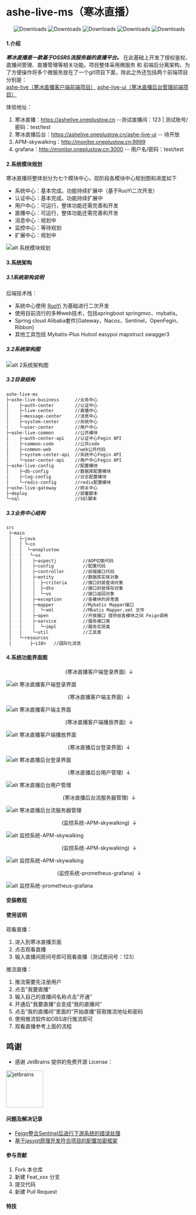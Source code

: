 # ashe-live-ms（寒冰直播）
<p align="center">
  <img src="https://img.shields.io/badge/Spring%20Boot-2.2.2.RELEASE-blue" alt="Downloads"/>
  <img src="https://img.shields.io/badge/Spring%20Cloud-Hoxton.RELEASE-blue" alt="Downloads"/>
  <img src="https://img.shields.io/badge/Spring%20Cloud%20Alibaba-2.2.0.RELEASE-blue" alt="Downloads"/>
  <img src="https://img.shields.io/badge/OSSRS-5.0.1-blue" alt="Downloads"/>
  <img src="https://img.shields.io/badge/license-MIT-green" alt="Downloads"/>
</p>

#### 1.介绍
***寒冰直播是一款基于OSSRS流服务器的直播平台。***
在此基础上开发了授权鉴权、直播间管理、直播管理等相关功能。项目整体采用微服务 和 前端后分离架构，为了方便操作将多个微服务放在了一个git项目下面，除此之外还包括两个前端项目分别是：  
[ashe-live（寒冰直播客户端前端项目）](https://gitee.com/oneplustow/ashe-live)
[ashe-live-ui（寒冰直播后台管理前端项目）](https://gitee.com/oneplustow/ashe-live-ui)

体验地址：
1. 寒冰直播：https://ashelive.oneplustow.cn --测试直播间：123 | 测试账号/密码：test/test 
2. 寒冰直播后台：https://ashelive.oneplustow.cn/ashe-live-ui -- 待开放
3. APM-skywalking：http://monitor.oneplustow.cn:9999
4. grafana：http://monitor.oneplustow.cn:3000 -- 用户名/密码：test/test
#### 2.系统模块规划
寒冰直播将整体划分为七个模块中心，现阶段各模块中心规划图和进度如下  
* 系统中心：基本完成。功能持续扩展中（基于RuoYi二次开发）
* 认证中心：基本完成。功能持续扩展中
* 用户中心：可运行，整体功能还需完善和开发
* 直播中心：可运行，整体功能还需完善和开发
* 消息中心：规划中
* 监控中心：等待规划
* 扩展中心：规划中

![alt 系统模块规划](./image/寒冰直播.png)

#### 3.系统架构
##### 3.1系统架构说明
后端技术栈：
* 系统中心使用 [RuoYi](https://gitee.com/y_project/RuoYi-Vue) 为基础进行二次开发
* 使用目前流行的多种web技术，包括springboot springmvc、mybatis。
* Spring cloud Alibaba套件[Gateway，Nacos，Sentinel，OpenFegin、Ribbon]
* 其他工具包括 Mybatis-Plus Hutool easypoi mapstruct swagger3


##### 3.2系统架构图
![alt 2系统架构图](./image/系统架构图.png)

##### 3.2目录结构
```markdown
ashe-live-ms  
├─ashe-live-business      //业务中心
│    ├─auth-center        //认证中心
│    ├─live-center        //直播中心
│    ├─message-center     //消息中心
│    ├─system-center      //系统中心
│    └─user-center        //用户中心
├─ashe-live-common        //公共模块
│    ├─auth-center-api    //认证中心Fegin API
│    ├─common-code        //公共code
│    ├─common-web         //web公共代码
│    ├─system-center-api  //系统中心Fegin API
│    └─user-center-api    //用户中心Fegin API
├─ashe-live-config        //配置模块
│    ├─db-config          //数据库配置模块
│    ├─log-config         //日志配置模块
│    └─redis-config       //redis配置模块
├─ashe-live-gateway       //网关中心
├─deploy                  //部署脚本
└─sql                     //SQl脚本
```
##### 3.3业务中心结构
```markdown
src
 ├─main
 │   ├─java
 │   │ └─cn
 │   │  └─oneplustow
 │   │   └─xx
 │   │    ├─aspectj          //AOP切面代码
 │   │    ├─config           //配置代码
 │   │    ├─controller       //前端接口代码
 │   │    ├─entity           //数据库实体对象
 │   │    │  ├─criteria      //接口封装查询对象
 │   │    │  ├─dto           //接口封装保存对象
 │   │    │  └─vo            //接口返回对象
 │   │    ├─exception        //各模块的异常类
 │   │    ├─mapper           //Mybatis Mapper接口
 │   │    │  └─xml           //Mbatis Mapper.xml 文件
 │   │    ├─open             //开放接口 提供给各模块之间 Feign调用
 │   │    ├─service          //服务接口类
 │   │    │  └─impl          //服务实现类
 │   │    └─util             //工具类
 │   └─resources
 │       ├─i18n   //国际化消息
```
#### 4.系统功能界面图
<center>(寒冰直播客户端登录界面)&nbsp;&nbsp;↓</center>

![alt 寒冰直播客户端登录界面](./image/寒冰直播客户端登录界面.png)

<center>(寒冰直播客户端主界面)&nbsp;&nbsp;↓</center>

![alt 寒冰直播客户端主界面](./image/寒冰直播客户端主界面.png)

<center>(寒冰直播客户端播放界面)&nbsp;&nbsp;↓</center>

![alt 寒冰直播客户端播放界面](./image/寒冰直播客户端播放界面.png)

<center>(寒冰直播后台登录界面)&nbsp;&nbsp;↓</center>

![alt 寒冰直播后台登录界面](./image/寒冰直播后台登录界面.png)

<center>(寒冰直播后台用户管理)&nbsp;&nbsp;↓</center>

![alt 寒冰直播后台用户管理](./image/寒冰直播后台用户管理.png)

<center>(寒冰直播后台流服务器管理)&nbsp;&nbsp;↓</center>

![alt 寒冰直播后台流服务器管理](./image/寒冰直播后台流服务器管理.png)

<center>(监控系统-APM-skywalking)&nbsp;&nbsp;↓</center>

![alt 监控系统-APM-skywalking](image/监控系统-APM-skywalking-1.png)

<center>(监控系统-APM-skywalking)&nbsp;&nbsp;↓</center>

![alt 监控系统-APM-skywalking](image/监控系统-APM-skywalking-2.png)

<center>(监控系统-prometheus-grafana)&nbsp;&nbsp;↓</center>

![alt 监控系统-prometheus-grafana](./image/监控系统-prometheus-grafana.png)
#### 安装教程

#### 使用说明
观看直播：
1. 进入到寒冰直播页面 
2. 点击观看直播
3. 输入直播间房间号即可观看直播（测试房间号：123）

推流直播：
1. 推流需要先注册用户
2. 点击"我要直播"
3. 输入自己的直播间名称点击"开通"
4. 开通后"我要直播"会变成“我的直播间”
5. 点击“我的直播间”里面的”开始直播“获取推流地址和密码
6. 使用推流软件如OBS进行推流即可
7. 观看直播参考上面的流程

## 鸣谢

- 感谢 JetBrains 提供的免费开源 License：
<p align="left">
    <a target="_blank" href="https://www.jetbrains.com/?from=ashe-livey">
        <img src="image/jetbrains.png" height="100" alt="jetbrains">
    </a>
</p>


#### 问题及解决记录
*  [Feign整合Sentinel后进行下游系统的错误处理](https://b95ed8.baklib-free.com/6296/536a)
*  [基于jasypt原理开发符合项目的配置加密框架]()
#### 参与贡献

1.  Fork 本仓库
2.  新建 Feat_xxx 分支
3.  提交代码
4.  新建 Pull Request

#### 特技

